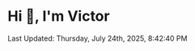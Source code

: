 <h1>Hi 👋, I'm Victor </h1>

<!--RECENT_ACTIVITY:start-->
<!--RECENT_ACTIVITY:end-->

<!--RECENT_ACTIVITY:last_update-->
Last Updated: Thursday, July 24th, 2025, 8:42:40 PM
<!--RECENT_ACTIVITY:last_update_end-->
